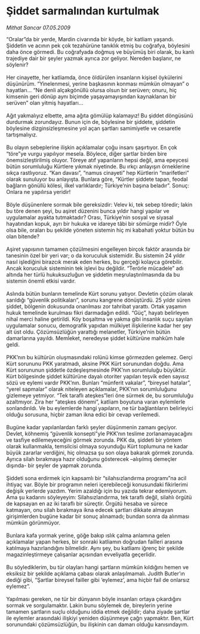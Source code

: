 # Şiddet sarmalından kurtulmak

*Mithat Sancar 07.05.2009*

<div class="taraf_structure_2col_1zq">
<div class="margen_n">



 <p>“Oralar”da bir yerde, Mardin civarında bir köyde, bir katliam yaşandı. Şiddetin ve acının pek çok tezahürüne tanıklık etmiş bu coğrafya, böylesini daha önce görmedi. Bu coğrafyada doğmuş ve büyümüş biri olarak, bu kanlı trajediye dair bir şeyler yazmak ayrıca zor geliyor. Nereden başlanır, ne söylenir? <br/><br/>Her cinayette, her katliamda, önce öldürülen insanların kişisel öykülerini düşünürüm. “Yinelenmesi, yerine başkasının konması mümkün olmayan” o hayatları... “Ne denli alçakgönüllü olursa olsun bir serüven; onuru, hiç kimsenin geri dönüp aynı biçimde yaşayamayışından kaynaklanan bir serüven” olan yitmiş hayatları... <br/><br/>Ağıt yakmalıyız elbette, ama ağıta gömülüp kalamayız! Bu şiddet döngüsünü durdurmak zorundayız. Bunun için de, böylesine bir şiddete, şiddetin böylesine dizginsizleşmesine yol açan şartları samimiyetle ve cesaretle tartışmalıyız. <br/><br/>Bu olayın sebeplerine ilişkin açıklamalar çoğu insanı şaşırtıyor. En çok “töre”ye vurgu yapılıyor mesela. Böylece, diğer şartlar birden bire önemsizleştirilmiş oluyor. Töreye atıf yapanların hepsi değil, ama epeycesi bütün sorumluluğu Kürtlere yıkmak niyetinde. Bu ırkçı anlayışın örneklerine sıkça rastlıyoruz. “Kan davası”, “namus cinayeti” hep Kürtlerin “marifetleri” olarak sunuluyor bu anlayışta. Bunlara göre, “Kürtler şiddete tapan, feodal bağların gönüllü kölesi, ilkel varlıklardır; Türkiye’nin başına beladır”. Sonuç: Onlara ne yapılırsa yeridir! <br/><br/>Böyle düşünenlere sormak bile gereksizdir: Velev ki, tek sebep töredir; lakin bu töre denen şeyi, bu aşiret düzenini bunca yıldır hangi yapılar ve uygulamalar ayakta tutmaktadır? Orası, Türkiye’nin sosyal ve siyasal hayatından kopuk, ayrı bir hukuka ve idareye tâbi bir sömürge midir? Öyle olsa bile, oraları bu şekilde yöneten sistemin hiç mi kabahati yoktur bütün bu olan bitende? <br/><br/>Aşiret yapısının tamamen çözülmesini engelleyen birçok faktör arasında bir tanesinin özel bir yeri var; o da koruculuk sistemidir. Bu sistemin 24 yıldır nasıl işlediğini birazcık merak eden herkes, bu gerçeği kolayca görebilir. Ancak koruculuk sisteminin tek işlevi bu değildir. “Terörle mücadele” adı altında her türlü hukuksuzluğun ve şiddetin meşrulaştırılmasında da bu sistemin önemli etkisi vardır. <br/><br/>Aslında bütün bunların temelinde Kürt sorunu yatıyor. Devletin çözüm olarak sarıldığı “güvenlik politikaları”, sorunu kangrene dönüştürdü. 25 yıldır süren şiddet, bölgenin dokusunda onarılması zor tahribat yarattı. Ortak yaşamın hukuk temelinde kurulması fikri darmadağın edildi. “Güç”, hayatı belirleyen nihaî merci haline getirildi. Köy boşaltma ve yakma gibi insanlık suçu sayılan uygulamalar sonucu, demografik yapıdan mülkiyet ilişkilerine kadar her şey alt üst oldu. Çözümsüzlüğün yarattığı melanetler, Türkiye’nin bütün damarlarına yayıldı. Memleket, neredeyse şiddet kültürüne mahkûm hale geldi. <br/><br/>PKK’nın bu kültürün oluşmasındaki rolünü kimse görmezden gelemez. Gerçi Kürt sorununu PKK yaratmadı, aksine PKK Kürt sorunundan doğdu. Ama Kürt sorununun şiddetle özdeşleşmesinde PKK’nın sorumluluğu büyüktür. Kürt bölgesinde şiddet kültürüne dayalı otoriter yapıları teşvik eden sayısız sözü ve eylemi vardır PKK’nın. Bunları “münferit vakalar”, “bireysel hatalar”, “yerel sapmalar” olarak niteleyen açıklamalar, PKK’nın sorumluluğunu gizlemeye yetmiyor. “Tek taraflı ateşkes”leri öne sürmek de, bu sorumluluğu azaltmıyor. Zira her “ateşkes dönemi”, katliam boyutuna varan eylemlerle sonlandırıldı. Ve bu eylemlerde hangi yapıların, ne tür bağlantıların belirleyici olduğu sorusuna, hiçbir zaman ikna edici bir cevap verilemedi. <br/><br/>Bugüne kadar yapılanlardan farklı şeyler düşünmenin zamanı geçiyor. Devlet, köhnemiş “güvenlik konsepti”yle PKK’nın teslime zorlanamayacağını ve tasfiye edilemeyeceğini görmek zorunda. PKK da, şiddeti bir yöntem olarak kullanmakla, temsilcisi olmaya soyunduğu Kürt toplumuna ne kadar büyük zararlar verdiğini, hiç olmazsa şu son olaya bakarak görmek zorunda. Ayrıca silah bırakmaya hazır olduğunu gösterecek –alışılmış demeçler dışında- bir şeyler de yapmak zorunda. <br/><br/>Şiddeti sona erdirmek için kapsamlı bir “silahsızlandırma programı”na acil ihtiyaç var. Böyle bir programın neleri içerebileceği konusundaki fikirlerimi değişik yerlerde yazdım. Yerim azaldığı için bu yazıda tekrar edemiyorum. Ama şu kadarını söyleyeyim: Silahsızlandırma, tek taraflı değil, silahlı örgütü de kapsayan en az iki taraflı bir süreçtir. Örgütü hesaba ve sürece katmayan, onu silah bırakmaya ikna edecek şartları dikkate almayan girişimlerden bugüne kadar bir sonuç alınamadı; bundan sonra da alınması mümkün görünmüyor. <br/><br/>Bunlara kafa yormak yerine, göğe bakıp ıslık çalma anlamına gelen açıklamalar yapan herkes, bir sonraki katliamın doğrudan failleri arasına katılmaya hazırlandığını bilmelidir. Aynı şey, bu katliamı iğrenç bir şekilde magazinleştirmeye çalışanlar açısından evveliyatla geçerlidir. <br/><br/>Bu söylediklerim, bu tür olayları hangi şartların mümkün kıldığını hemen ve eksiksiz bir şekilde açıklama çabası olarak anlaşılmamalı. Judith Butler’ın dediği gibi, “Şartlar bireysel failler gibi ‘eylemez’, ama hiçbir fail de onlarsız eylemez”. <br/><br/>Yapılması gereken, ne tür bir dünyanın böyle insanları ortaya çıkardığını sormak ve sorgulamaktır. Lakin bunu söylemek de, bireylerin yerine tamamen şartların suçlu olduğunu iddia etmek değildir; daha ziyade şartlar ile eylemler arasındaki ilişkiyi yeniden düşünmeye çağrı yapmaktır. Ben, Kürt sorunundaki çözümsüzlüğün, bu ilişkinin can damarı olduğu kanısındayım.</p>

<br/>


<div id="taraf_not">
</div>

</div>


</div>
